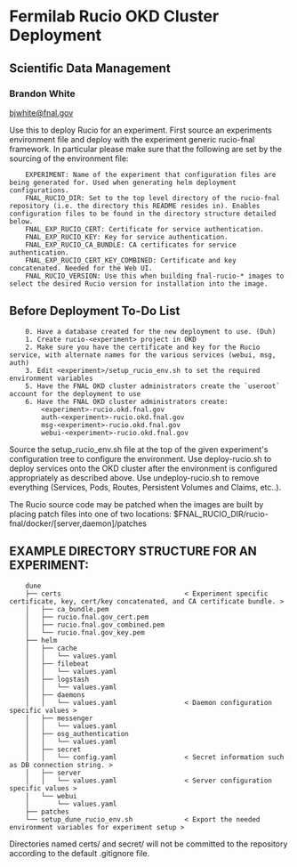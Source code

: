 
# Fermilab Rucio OKD Cluster Deployment 
## Scientific Data Management
### Brandon White
bjwhite@fnal.gov

Use this to deploy Rucio for an experiment. First source an experiments environment file and deploy with the experiment generic rucio-fnal framework.
In particular please make sure that the following are set by the sourcing of the environment file:
~~~~
    EXPERIMENT: Name of the experiment that configuration files are being generated for. Used when generating helm deployment configurations.
    FNAL_RUCIO_DIR: Set to the top level directory of the rucio-fnal repository (i.e. the directory this README resides in). Enables configuration files to be found in the directory structure detailed below.
    FNAL_EXP_RUCIO_CERT: Certificate for service authentication.
    FNAL_EXP_RUCIO_KEY: Key for service authentication.
    FNAL_EXP_RUCIO_CA_BUNDLE: CA certificates for service authentication.
    FNAL_EXP_RUCIO_CERT_KEY_COMBINED: Certificate and key concatenated. Needed for the Web UI.
    FNAL_RUCIO_VERSION: Use this when building fnal-rucio-* images to select the desired Rucio version for installation into the image. 
~~~~

## Before Deployment To-Do List
~~~~
    0. Have a database created for the new deployment to use. (Duh)
    1. Create rucio-<experiment> project in OKD
    2. Make sure you have the certificate and key for the Rucio service, with alternate names for the various services (webui, msg, auth)
    3. Edit <experiment>/setup_rucio_env.sh to set the required environment variables
    5. Have the FNAL OKD cluster administrators create the `useroot` account for the deployment to use
    6. Have the FNAL OKD cluster administrators create:
        <experiment>-rucio.okd.fnal.gov
        auth-<experiment>-rucio.okd.fnal.gov
        msg-<experiment>-rucio.okd.fnal.gov
        webui-<experiment>-rucio.okd.fnal.gov
~~~~

Source the setup_rucio_env.sh file at the top of the given experiment's configuration tree to configure the environment.
Use deploy-rucio.sh to deploy services onto the OKD cluster after the environment is configured appropriately as described above.
Use undeploy-rucio.sh to remove everything (Services, Pods, Routes, Persistent Volumes and Claims, etc..).

The Rucio source code may be patched when the images are built by placing patch files into one of two locations: $FNAL_RUCIO_DIR/rucio-fnal/docker/[server,daemon]/patches

## EXAMPLE DIRECTORY STRUCTURE FOR AN EXPERIMENT:
~~~~
    dune
    ├── certs                               < Experiment specific certificate, key, cert/key concatenated, and CA certificate bundle. >
    │   ├── ca_bundle.pem
    │   ├── rucio.fnal.gov_cert.pem
    │   ├── rucio.fnal.gov_combined.pem
    │   └── rucio.fnal.gov_key.pem
    ├── helm
    │   ├── cache
    │   │   └── values.yaml
    │   ├── filebeat 
    │   │   └── values.yaml
    │   ├── logstash 
    │   │   └── values.yaml
    │   ├── daemons
    │   │   └── values.yaml                 < Daemon configuration specific values > 
    │   ├── messenger
    │   │   └── values.yaml
    │   ├── osg_authentication
    │   │   └── values.yaml
    │   ├── secret
    │   │   └── config.yaml                 < Secret information such as DB connection string. >
    │   ├── server
    │   │   └── values.yaml                 < Server configuration specific values >
    │   └── webui
    │       └── values.yaml
    ├── patches
    └── setup_dune_rucio_env.sh             < Export the needed environment variables for experiment setup >
~~~~

Directories named certs/ and secret/ will not be committed to the repository according to the default .gitignore file.
